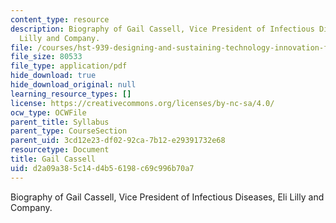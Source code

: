 ```yaml
---
content_type: resource
description: Biography of Gail Cassell, Vice President of Infectious Diseases, Eli
  Lilly and Company.
file: /courses/hst-939-designing-and-sustaining-technology-innovation-for-global-health-practice-spring-2008/d2a09a385c14d4b56198c69c996b70a7_gail_bio.pdf
file_size: 80533
file_type: application/pdf
hide_download: true
hide_download_original: null
learning_resource_types: []
license: https://creativecommons.org/licenses/by-nc-sa/4.0/
ocw_type: OCWFile
parent_title: Syllabus
parent_type: CourseSection
parent_uid: 3cd12e23-df02-92ca-7b12-e29391732e68
resourcetype: Document
title: Gail Cassell
uid: d2a09a38-5c14-d4b5-6198-c69c996b70a7
---
```

Biography of Gail Cassell, Vice President of Infectious Diseases, Eli Lilly and Company.